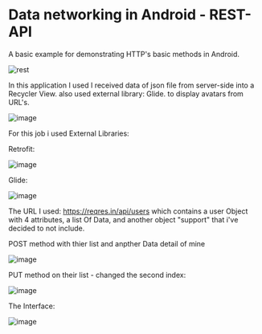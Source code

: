 # Data networking in Android - REST-API
A basic example for demonstrating HTTP's basic methods in Android.

![rest](https://user-images.githubusercontent.com/66301432/113766220-d949ab00-9725-11eb-8703-624d97959d95.jpg)

In this application I used I received data of json file from server-side into a Recycler View. also used external library: Glide. to display avatars from URL's.

![image](https://user-images.githubusercontent.com/66301432/113766208-d6e75100-9725-11eb-95a5-53dc6bffac40.png)


For this job i used External Libraries:

Retrofit:

![image](https://user-images.githubusercontent.com/66301432/113768680-c7b5d280-9728-11eb-9db0-1907fb4783a4.png)

Glide:

![image](https://user-images.githubusercontent.com/66301432/113768209-41998c00-9728-11eb-841a-82632af8669d.png)


The URL I used: https://reqres.in/api/users
which contains a user Object with 4 attributes, a list Of Data, and another object "support" that i've decided to not include.

POST method with thier list and anpther Data detail of mine

![image](https://user-images.githubusercontent.com/66301432/113765148-90ddbd80-9724-11eb-90c5-b18cfcf15c9c.png)

PUT method on their list - changed the second index: 

![image](https://user-images.githubusercontent.com/66301432/113765192-9b985280-9724-11eb-9cc6-308cda34b5e7.png)

The Interface:

![image](https://user-images.githubusercontent.com/66301432/113765593-26794d00-9725-11eb-9215-cbebdeb2a39b.png)

